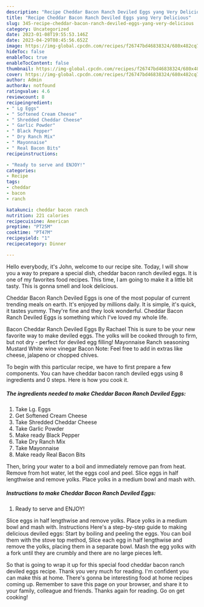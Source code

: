 ```yaml
---
description: "Recipe Cheddar Bacon Ranch Deviled Eggs yang Very Delicious"
title: "Recipe Cheddar Bacon Ranch Deviled Eggs yang Very Delicious"
slug: 345-recipe-cheddar-bacon-ranch-deviled-eggs-yang-very-delicious
category: Uncategorized
date: 2023-01-08T19:55:53.146Z
date: 2023-04-29T08:45:56.652Z
image: https://img-global.cpcdn.com/recipes/f26747bd46838324/680x482cq70/cheddar-bacon-ranch-deviled-eggs-recipe-main-photo.jpg
hideToc: false
enableToc: true
enableTocContent: false
thumbnail: https://img-global.cpcdn.com/recipes/f26747bd46838324/680x482cq70/cheddar-bacon-ranch-deviled-eggs-recipe-main-photo.jpg
cover: https://img-global.cpcdn.com/recipes/f26747bd46838324/680x482cq70/cheddar-bacon-ranch-deviled-eggs-recipe-main-photo.jpg
author: Admin
authorAv: notfound
ratingvalue: 4.6
reviewcount: 8
recipeingredient:
- " Lg Eggs"
- " Softened Cream Cheese"
- " Shredded Cheddar Cheese"
- " Garlic Powder"
- " Black Pepper"
- " Dry Ranch Mix"
- " Mayonnaise"
- " Real Bacon Bits"
recipeinstructions:

- "Ready to serve and ENJOY!"
categories:
- Recipe
tags:
- cheddar
- bacon
- ranch

katakunci: cheddar bacon ranch 
nutrition: 221 calories
recipecuisine: American
preptime: "PT25M"
cooktime: "PT47M"
recipeyield: "1"
recipecategory: Dinner

---
```



Hello everybody, it's John, welcome to our recipe site. Today, I will show you a way to prepare a special dish, cheddar bacon ranch deviled eggs. It is one of my favorites food recipes. This time, I am going to make it a little bit tasty. This is gonna smell and look delicious.

Cheddar Bacon Ranch Deviled Eggs is one of the most popular of current trending meals on earth. It's enjoyed by millions daily. It is simple, it's quick, it tastes yummy. They're fine and they look wonderful. Cheddar Bacon Ranch Deviled Eggs is something which I've loved my whole life.

Bacon Cheddar Ranch Deviled Eggs By Rachael This is sure to be your new favorite way to make deviled eggs. The yolks will be cooked through to firm, but not dry - perfect for deviled egg filling! Mayonnaise Ranch seasoning Mustard White wine vinegar Bacon Note: Feel free to add in extras like cheese, jalapeno or chopped chives.


To begin with this particular recipe, we have to first prepare a few components. You can have cheddar bacon ranch deviled eggs using 8 ingredients and 0 steps. Here is how you cook it.

<!--inarticleads1-->

##### The ingredients needed to make Cheddar Bacon Ranch Deviled Eggs:

1. Take  Lg. Eggs
1. Get  Softened Cream Cheese
1. Take  Shredded Cheddar Cheese
1. Take  Garlic Powder
1. Make ready  Black Pepper
1. Take  Dry Ranch Mix
1. Take  Mayonnaise
1. Make ready  Real Bacon Bits


Then, bring your water to a boil and immediately remove pan from heat. Remove from hot water, let the eggs cool and peel. Slice eggs in half lengthwise and remove yolks. Place yolks in a medium bowl and mash with. 

<!--inarticleads2-->

##### Instructions to make Cheddar Bacon Ranch Deviled Eggs:


1. Ready to serve and ENJOY!

Slice eggs in half lengthwise and remove yolks. Place yolks in a medium bowl and mash with. Instructions Here&#39;s a step-by-step guide to making delicious deviled eggs: Start by boiling and peeling the eggs. You can boil them with the stove top method, Slice each egg in half lengthwise and remove the yolks, placing them in a separate bowl. Mash the egg yolks with a fork until they are crumbly and there are no large pieces left. 

So that is going to wrap it up for this special food cheddar bacon ranch deviled eggs recipe. Thank you very much for reading. I'm confident you can make this at home. There's gonna be interesting food at home recipes coming up. Remember to save this page on your browser, and share it to your family, colleague and friends. Thanks again for reading. Go on get cooking!
